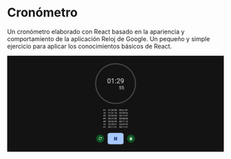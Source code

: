 # Cronómetro

Un cronómetro elaborado con React basado en la apariencia y comportamiento de la aplicación Reloj de Google. Un pequeño y simple ejercicio para aplicar los conocimientos básicos de React.

![Captura de pantalla del cronómetro](/screenshot.png)
